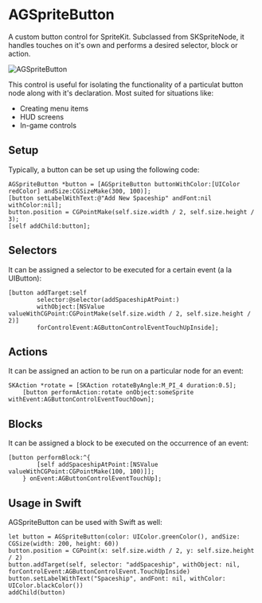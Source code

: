 <h1>AGSpriteButton</h1>

A custom button control for SpriteKit. Subclassed from SKSpriteNode, it handles touches on it's own and performs a desired selector, block or action. 

![AGSpriteButton](https://github.com/akashgupta88/AGSpriteButton/blob/master/AGSpriteButton.gif?raw=true)

This control is useful for isolating the functionality of a particulat button node along with it's declaration. Most suited for situations like:

<ul>
<li>Creating menu items</li>
<li>HUD screens</li>
<li>In-game controls</li>
</ul>

<h2>Setup</h2>

Typically, a button can be set up using the following code:

    AGSpriteButton *button = [AGSpriteButton buttonWithColor:[UIColor redColor] andSize:CGSizeMake(300, 100)];
    [button setLabelWithText:@"Add New Spaceship" andFont:nil withColor:nil];
    button.position = CGPointMake(self.size.width / 2, self.size.height / 3);
    [self addChild:button];

<h2>Selectors</h2>

It can be assigned a selector to be executed for a certain event (a la UIButton):
    
    [button addTarget:self 
            selector:@selector(addSpaceshipAtPoint:) 
            withObject:[NSValue valueWithCGPoint:CGPointMake(self.size.width / 2, self.size.height / 2)]         
            forControlEvent:AGButtonControlEventTouchUpInside];
            

<h2>Actions</h2>

It can be assigned an action to be run on a particular node for an event:

    SKAction *rotate = [SKAction rotateByAngle:M_PI_4 duration:0.5];
        [button performAction:rotate onObject:someSprite withEvent:AGButtonControlEventTouchDown];

<h2>Blocks</h2>

It can be assigned a block to be executed on the occurrence of an event:

    [button performBlock:^{
            [self addSpaceshipAtPoint:[NSValue valueWithCGPoint:CGPointMake(100, 100)]];
        } onEvent:AGButtonControlEventTouchUp];

<h2>Usage in Swift</h2>

AGSpriteButton can be used with Swift as well:

    let button = AGSpriteButton(color: UIColor.greenColor(), andSize: CGSize(width: 200, height: 60))
    button.position = CGPoint(x: self.size.width / 2, y: self.size.height / 2)
    button.addTarget(self, selector: "addSpaceship", withObject: nil, forControlEvent:AGButtonControlEvent.TouchUpInside)
    button.setLabelWithText("Spaceship", andFont: nil, withColor: UIColor.blackColor())
    addChild(button)

    


